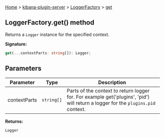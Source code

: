 [Home](./index) &gt; [kibana-plugin-server](./kibana-plugin-server.md) &gt; [LoggerFactory](./kibana-plugin-server.loggerfactory.md) &gt; [get](./kibana-plugin-server.loggerfactory.get.md)

## LoggerFactory.get() method

Returns a `Logger` instance for the specified context.

<b>Signature:</b>

```typescript
get(...contextParts: string[]): Logger;
```

## Parameters

|  Parameter | Type | Description |
|  --- | --- | --- |
|  contextParts | <code>string[]</code> | Parts of the context to return logger for. For example get('plugins', 'pid') will return a logger for the <code>plugins.pid</code> context. |

<b>Returns:</b>

`Logger`

